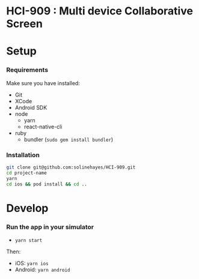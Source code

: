 # HCI-909 : Multi device Collaborative Screen

# Setup

### Requirements

Make sure you have installed:

- Git
- XCode
- Android SDK
- node
  - yarn
  - react-native-cli
- ruby
  - bundler (`sudo gem install bundler`)

### Installation

```bash
git clone git@github.com:solinehayes/HCI-909.git
cd project-name
yarn
cd ios && pod install && cd ..
```

# Develop

### Run the app in your simulator

- `yarn start`

Then:

- iOS: `yarn ios`
- Android: `yarn android`
